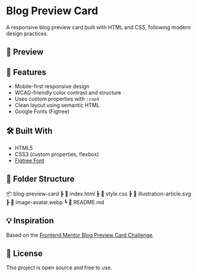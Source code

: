 # Blog Preview Card

A responsive blog preview card built with HTML and CSS, following modern design practices.

## 📸 Preview



## 🚀 Features

- Mobile-first responsive design
- WCAG-friendly color contrast and structure
- Uses custom properties with `:root`
- Clean layout using semantic HTML
- Google Fonts (Figtree)

## 🛠️ Built With

- HTML5
- CSS3 (custom properties, flexbox)
- [Figtree Font](https://fonts.google.com/specimen/Figtree)

## 📁 Folder Structure
📦 blog-preview-card
┣ 📄 index.html
┣ 📄 style.css
┣ 📄 illustration-article.svg
┣ 📄 image-avatar.webp
┗ 📄 README.md

## 💡 Inspiration

Based on the [Frontend Mentor Blog Preview Card Challenge](https://www.frontendmentor.io/challenges/blog-preview-card).

## 📄 License

This project is open source and free to use.

